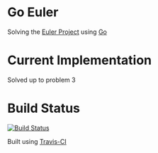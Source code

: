 # Go Euler
Solving the [Euler Project](https://projecteuler.net/) using [Go](https://golang.org/)

# Current Implementation
Solved up to problem 3

# Build Status
[![Build Status](https://travis-ci.org/jconstam/goeuler.svg?branch=master)](https://travis-ci.org/jconstam/goeuler)

Built using [Travis-CI](https://travis-ci.org/jconstam/goeuler)
